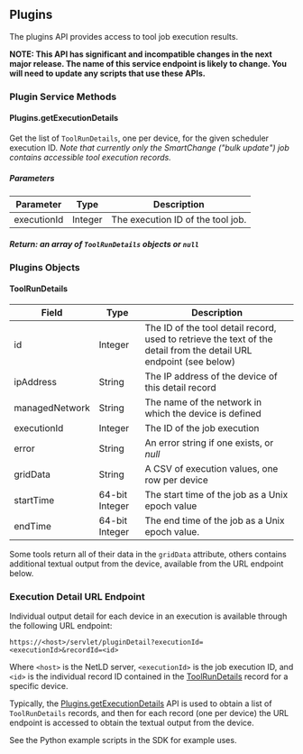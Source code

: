 ## Plugins

The plugins API provides access to tool job execution results.

**NOTE: This API has significant and incompatible changes in the next major release.  The name of this service endpoint is likely to change.  You will need to update any scripts that use these APIs.**

### Plugin Service Methods

#### Plugins.getExecutionDetails
Get the list of ``ToolRunDetails``, one per device, for the given scheduler execution ID.  *Note that currently only the SmartChange ("bulk update") job contains accessible tool execution records.*

##### Parameters
| Parameter | Type    | Description |
| --------- | ------- | ----------- |
| executionId | Integer | The execution ID of the tool job. |

##### Return: an array of ``ToolRunDetails`` objects or ``null``


### Plugins Objects

#### ToolRunDetails
| Field         | Type          | Description      |
| ------------- | ------------- | --------------   |
| id             | Integer       | The ID of the tool detail record, used to retrieve the text of the detail from the detail URL endpoint (see below) |
| ipAddress      | String  | The IP address of the device of this detail record |
| managedNetwork | String | The name of the network in which the device is defined |
| executionId    | Integer | The ID of the job execution |
| error          | String  | An error string if one exists, or *null* |
| gridData       | String  | A CSV of execution values, one row per device |
| startTime      | 64-bit Integer  | The start time of the job as a Unix epoch value |
| endTime        | 64-bit Integer  | The end time of the job as a Unix epoch value. | 

Some tools return all of their data in the ``gridData`` attribute, others contains additional textual output from the device, available from the URL endpoint below.

### Execution Detail URL Endpoint

Individual output detail for each device in an execution is available through the following URL endpoint:

```
https://<host>/servlet/pluginDetail?executionId=<executionId>&recordId=<id>
```
Where ``<host>`` is the NetLD server, ``<executionId>`` is the job execution ID, and ``<id>`` is the individual record ID contained in the [ToolRunDetails](#toolrundetails) record for a specific device.

Typically, the [Plugins.getExecutionDetails](#plugins.getexecutiondetails) API is used to obtain a list of ``ToolRunDetails`` records, and then for each record (one per device) the URL endpoint is accessed to obtain the textual output from the device.

See the Python example scripts in the SDK for example uses.
